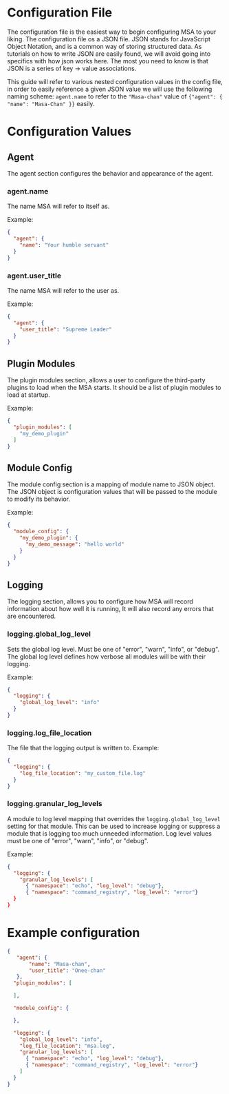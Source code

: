 # Configuration File

The configuration file is the easiest way to begin configuring MSA to your liking. The configuration file os a JSON
file. JSON stands for JavaScript Object Notation, and is a common way of storing structured data. As tutorials on 
how to write JSON are easily found, we will avoid going into specifics with how json works here. The most you need to 
know is that JSON is a series of key -> value associations.

This guide will refer to various nested configuration values in the config file, in order to easily reference a given 
JSON value we will use the following naming scheme: `agent.name` to refer to the `"Masa-chan"` value of 
`{"agent": { "name": "Masa-Chan" }}` easily.
 
# Configuration Values
 
## Agent
The agent section configures the behavior and appearance of the agent.

### agent.name
The name MSA will refer to itself as.

Example:
```json
{
  "agent": {
    "name": "Your humble servant" 
  }
}
```

### agent.user_title
The name MSA will refer to the user as.

Example:
```json
{
  "agent": {
    "user_title": "Supreme Leader" 
  }
}
```

## Plugin Modules
The plugin modules section, allows a user to configure the third-party plugins to load when the MSA starts. It should 
be a list of plugin modules to load at startup. 

Example:
```json
{
  "plugin_modules": [
    "my_demo_plugin"
  ]
}
```
 

## Module Config
The module config section is a mapping of module name to JSON object. The JSON object is configuration
values that will be passed to the module to modify its behavior.

Example:
```json
{
  "module_config": {
    "my_demo_plugin": { 
      "my_demo_message": "hello world"
    }
  }
}
```

## Logging
The logging section, allows you to configure how MSA will record information about how well it is running,
It will also record any errors that are encountered.

### logging.global_log_level
Sets the global log level. Must be one of "error", "warn", "info", or "debug". The global
log level defines how verbose all modules will be with their logging.

Example:
```json
{
  "logging": { 
    "global_log_level": "info"
  }
}
```

### logging.log_file_location
The file that the logging output is written to.
Example:
```json
{
  "logging": { 
    "log_file_location": "my_custom_file.log"
  }
}
```

### logging.granular_log_levels
A module to log level mapping that overrides the `logging.global_log_level` setting for that module. This can be used to 
increase logging or suppress a module that is logging too much unneeded information. Log level values must be one of 
"error", "warn", "info", or "debug". 

Example:
```json
{
  "logging": { 
    "granular_log_levels": [
      { "namespace": "echo", "log_level": "debug"},
      { "namespace": "command_registry", "log_level": "error"}
  }
}
```

# Example configuration
```json
{
   "agent": {
       "name": "Masa-chan",
       "user_title": "Onee-chan"
   },
  "plugin_modules": [

  ],

  "module_config": {

  },

  "logging": {
    "global_log_level": "info",
    "log_file_location": "msa.log",
    "granular_log_levels": [
      { "namespace": "echo", "log_level": "debug"},
      { "namespace": "command_registry", "log_level": "error"}
    ]
  }
}
```

